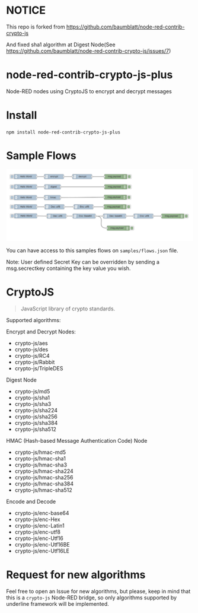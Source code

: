 <!--
 * @Author: Drswith
 * @Date: 2020-10-13 10:41:34
 * @LastEditTime: 2020-10-20 12:46:41
 * @LastEditors: Please set LastEditors
 * @Description: In User Settings Edit
 * @FilePath: \node-red-contrib-crypto-js-plus\README.md
-->
# NOTICE
This repo is forked from https://github.com/baumblatt/node-red-contrib-crypto-js

And fixed sha1 algorithm at Digest Node(See https://github.com/baumblatt/node-red-contrib-crypto-js/issues/7)

# node-red-contrib-crypto-js-plus
Node-RED nodes using CryptoJS to encrypt and decrypt messages

# Install
`npm install node-red-contrib-crypto-js-plus`


# Sample Flows
![SampleFlows](./samples/flows.jpg)

You can have access to this samples flows on `samples/flows.json` file.

Note: User defined Secret Key can be overridden by sending a msg.secrectkey containing the key value you wish.

# CryptoJS 
> JavaScript library of crypto standards.

Supported algorithms:   

Encrypt and Decrypt Nodes:
* crypto-js/aes
* crypto-js/des
* crypto-js/RC4
* crypto-js/Rabbit
* crypto-js/TripleDES

Digest Node
* crypto-js/md5
* crypto-js/sha1
* crypto-js/sha3
* crypto-js/sha224
* crypto-js/sha256
* crypto-js/sha384
* crypto-js/sha512
  
HMAC (Hash-based Message Authentication Code) Node
* crypto-js/hmac-md5
* crypto-js/hmac-sha1
* crypto-js/hmac-sha3
* crypto-js/hmac-sha224
* crypto-js/hmac-sha256
* crypto-js/hmac-sha384
* crypto-js/hmac-sha512

Encode and Decode
* crypto-js/enc-base64
* crypto-js/enc-Hex
* crypto-js/enc-Latin1
* crypto-js/enc-utf8
* crypto-js/enc-Utf16
* crypto-js/enc-Utf16BE
* crypto-js/enc-Utf16LE


# Request for new algorithms
Feel free to open an Issue for new algorithms, but please, keep in mind that this is a 
`crypto-js` Node-RED bridge, so only algorithms supported by underline framework will be implemented.
